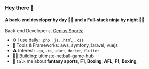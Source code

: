 ### Hey there 👋

#### A back-end developer by day 👨‍💻 and a Full-stack ninja by night 🥷🏼

Back-end Developer at [Genius Sports](https://www.geniussports.com/);<br>

- ⚙️ I use daily: `.php`, `.js`, `.html`, `.css`
- 🧰 Tools & Frameworks: aws, symfony, laravel, vuejs
- ⚠️ Interest:  `.go`, `.cs`, `.dart`, `docker`, `flutter`
- 👷‍♂️ Building: ultimate-netball-game-hub
- 💬 `talk` me about  **fantasy sports**, **F1**, **Boxing**, **AFL**, **F1**, **Boxing**, 
